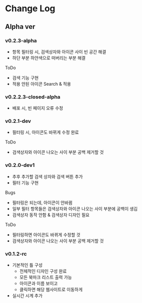 # Change Log

## Alpha ver

### v0.2.3-alpha

- 항목 필터링 시, 검색상자와 아이콘 사이 빈 공간 해결
- 하단 부분 하얀색으로 떠버리는 부분 해결

ToDo

- 검색 기능 구현
- 적용 안된 아이콘 Search & 적용

### v0.2.2.3-closed-alpha

- 배포 시, 빈 페이지 오류 수정

### v0.2.1-dev

- 필터링 시, 아이콘도 바뀌게 수정 완료

ToDo

- 검색상자와 아이콘 나오는 사이 부분 공백 제거할 것

### v0.2.0-dev1

- 추후 추가할 검색 상자와 검색 버튼 추가
- 필터 기능 구현

Bugs

- 필터링은 되는데, 아이콘이 안바뀜
- 일부 필터 항목들은 검색상자와 아이콘 나오는 사이 부분에 공백이 생김
- 검색상자 동작 안함 & 검색상자 디자인 필요

ToDo

- 필터링하면 아이콘도 바뀌게 수정할 것
- 검색상자와 아이콘 나오는 사이 부분 공백 제거할 것

### v0.1.2-rc

- 기본적인 틀 구성
  - 전체적인 디자인 구성 완료
  - 모든 북마크 리스트 출력 가능
  - 아이콘과 이름 보이고
  - 클릭하면 해당 웹사이트로 이동하게
- 실시간 시계 추가
